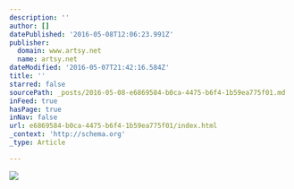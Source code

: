 ```yaml
---
description: ''
author: []
datePublished: '2016-05-08T12:06:23.991Z'
publisher:
  domain: www.artsy.net
  name: artsy.net
dateModified: '2016-05-07T21:42:16.584Z'
title: ''
starred: false
sourcePath: _posts/2016-05-08-e6869584-b0ca-4475-b6f4-1b59ea775f01.md
inFeed: true
hasPage: true
inNav: false
url: e6869584-b0ca-4475-b6f4-1b59ea775f01/index.html
_context: 'http://schema.org'
_type: Article

---
```

![](https://d32dm0rphc51dk.cloudfront.net/Ty3gUr0HAqDEwOe90omp5A/larger.jpg)